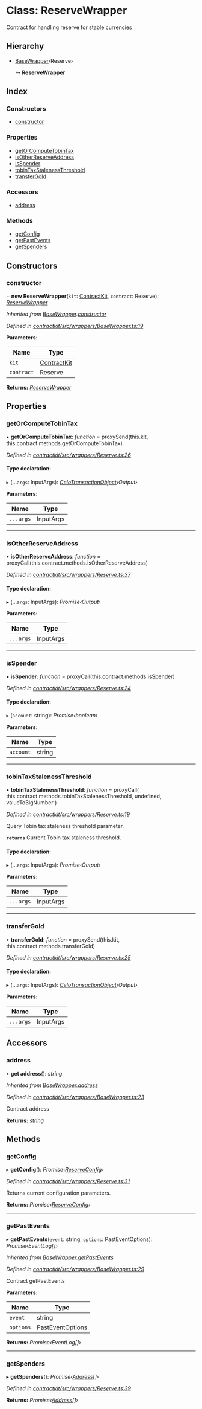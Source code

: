 # Class: ReserveWrapper

Contract for handling reserve for stable currencies

## Hierarchy

* [BaseWrapper](_wrappers_basewrapper_.basewrapper.md)‹Reserve›

  ↳ **ReserveWrapper**

## Index

### Constructors

* [constructor](_wrappers_reserve_.reservewrapper.md#constructor)

### Properties

* [getOrComputeTobinTax](_wrappers_reserve_.reservewrapper.md#getorcomputetobintax)
* [isOtherReserveAddress](_wrappers_reserve_.reservewrapper.md#isotherreserveaddress)
* [isSpender](_wrappers_reserve_.reservewrapper.md#isspender)
* [tobinTaxStalenessThreshold](_wrappers_reserve_.reservewrapper.md#tobintaxstalenessthreshold)
* [transferGold](_wrappers_reserve_.reservewrapper.md#transfergold)

### Accessors

* [address](_wrappers_reserve_.reservewrapper.md#address)

### Methods

* [getConfig](_wrappers_reserve_.reservewrapper.md#getconfig)
* [getPastEvents](_wrappers_reserve_.reservewrapper.md#getpastevents)
* [getSpenders](_wrappers_reserve_.reservewrapper.md#getspenders)

## Constructors

###  constructor

\+ **new ReserveWrapper**(`kit`: [ContractKit](_kit_.contractkit.md), `contract`: Reserve): *[ReserveWrapper](_wrappers_reserve_.reservewrapper.md)*

*Inherited from [BaseWrapper](_wrappers_basewrapper_.basewrapper.md).[constructor](_wrappers_basewrapper_.basewrapper.md#constructor)*

*Defined in [contractkit/src/wrappers/BaseWrapper.ts:19](https://github.com/celo-org/celo-monorepo/blob/master/packages/contractkit/src/wrappers/BaseWrapper.ts#L19)*

**Parameters:**

Name | Type |
------ | ------ |
`kit` | [ContractKit](_kit_.contractkit.md) |
`contract` | Reserve |

**Returns:** *[ReserveWrapper](_wrappers_reserve_.reservewrapper.md)*

## Properties

###  getOrComputeTobinTax

• **getOrComputeTobinTax**: *function* = proxySend(this.kit, this.contract.methods.getOrComputeTobinTax)

*Defined in [contractkit/src/wrappers/Reserve.ts:26](https://github.com/celo-org/celo-monorepo/blob/master/packages/contractkit/src/wrappers/Reserve.ts#L26)*

#### Type declaration:

▸ (...`args`: InputArgs): *[CeloTransactionObject](_wrappers_basewrapper_.celotransactionobject.md)‹Output›*

**Parameters:**

Name | Type |
------ | ------ |
`...args` | InputArgs |

___

###  isOtherReserveAddress

• **isOtherReserveAddress**: *function* = proxyCall(this.contract.methods.isOtherReserveAddress)

*Defined in [contractkit/src/wrappers/Reserve.ts:37](https://github.com/celo-org/celo-monorepo/blob/master/packages/contractkit/src/wrappers/Reserve.ts#L37)*

#### Type declaration:

▸ (...`args`: InputArgs): *Promise‹Output›*

**Parameters:**

Name | Type |
------ | ------ |
`...args` | InputArgs |

___

###  isSpender

• **isSpender**: *function* = proxyCall(this.contract.methods.isSpender)

*Defined in [contractkit/src/wrappers/Reserve.ts:24](https://github.com/celo-org/celo-monorepo/blob/master/packages/contractkit/src/wrappers/Reserve.ts#L24)*

#### Type declaration:

▸ (`account`: string): *Promise‹boolean›*

**Parameters:**

Name | Type |
------ | ------ |
`account` | string |

___

###  tobinTaxStalenessThreshold

• **tobinTaxStalenessThreshold**: *function* = proxyCall(
    this.contract.methods.tobinTaxStalenessThreshold,
    undefined,
    valueToBigNumber
  )

*Defined in [contractkit/src/wrappers/Reserve.ts:19](https://github.com/celo-org/celo-monorepo/blob/master/packages/contractkit/src/wrappers/Reserve.ts#L19)*

Query Tobin tax staleness threshold parameter.

**`returns`** Current Tobin tax staleness threshold.

#### Type declaration:

▸ (...`args`: InputArgs): *Promise‹Output›*

**Parameters:**

Name | Type |
------ | ------ |
`...args` | InputArgs |

___

###  transferGold

• **transferGold**: *function* = proxySend(this.kit, this.contract.methods.transferGold)

*Defined in [contractkit/src/wrappers/Reserve.ts:25](https://github.com/celo-org/celo-monorepo/blob/master/packages/contractkit/src/wrappers/Reserve.ts#L25)*

#### Type declaration:

▸ (...`args`: InputArgs): *[CeloTransactionObject](_wrappers_basewrapper_.celotransactionobject.md)‹Output›*

**Parameters:**

Name | Type |
------ | ------ |
`...args` | InputArgs |

## Accessors

###  address

• **get address**(): *string*

*Inherited from [BaseWrapper](_wrappers_basewrapper_.basewrapper.md).[address](_wrappers_basewrapper_.basewrapper.md#address)*

*Defined in [contractkit/src/wrappers/BaseWrapper.ts:23](https://github.com/celo-org/celo-monorepo/blob/master/packages/contractkit/src/wrappers/BaseWrapper.ts#L23)*

Contract address

**Returns:** *string*

## Methods

###  getConfig

▸ **getConfig**(): *Promise‹[ReserveConfig](../interfaces/_wrappers_reserve_.reserveconfig.md)›*

*Defined in [contractkit/src/wrappers/Reserve.ts:31](https://github.com/celo-org/celo-monorepo/blob/master/packages/contractkit/src/wrappers/Reserve.ts#L31)*

Returns current configuration parameters.

**Returns:** *Promise‹[ReserveConfig](../interfaces/_wrappers_reserve_.reserveconfig.md)›*

___

###  getPastEvents

▸ **getPastEvents**(`event`: string, `options`: PastEventOptions): *Promise‹EventLog[]›*

*Inherited from [BaseWrapper](_wrappers_basewrapper_.basewrapper.md).[getPastEvents](_wrappers_basewrapper_.basewrapper.md#getpastevents)*

*Defined in [contractkit/src/wrappers/BaseWrapper.ts:29](https://github.com/celo-org/celo-monorepo/blob/master/packages/contractkit/src/wrappers/BaseWrapper.ts#L29)*

Contract getPastEvents

**Parameters:**

Name | Type |
------ | ------ |
`event` | string |
`options` | PastEventOptions |

**Returns:** *Promise‹EventLog[]›*

___

###  getSpenders

▸ **getSpenders**(): *Promise‹[Address](../modules/_base_.md#address)[]›*

*Defined in [contractkit/src/wrappers/Reserve.ts:39](https://github.com/celo-org/celo-monorepo/blob/master/packages/contractkit/src/wrappers/Reserve.ts#L39)*

**Returns:** *Promise‹[Address](../modules/_base_.md#address)[]›*

